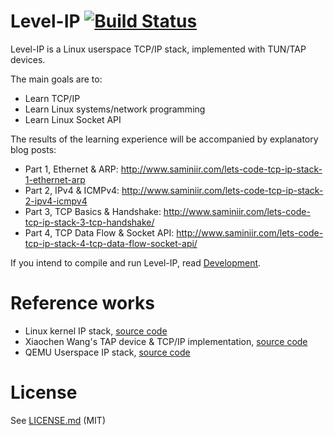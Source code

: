 # Level-IP [![Build Status](https://travis-ci.org/saminiir/level-ip.svg?branch=master)](https://travis-ci.org/saminiir/level-ip)

Level-IP is a Linux userspace TCP/IP stack, implemented with TUN/TAP devices.

The main goals are to:
* Learn TCP/IP
* Learn Linux systems/network programming
* Learn Linux Socket API

The results of the learning experience will be accompanied by explanatory blog posts:

- Part 1, Ethernet & ARP: http://www.saminiir.com/lets-code-tcp-ip-stack-1-ethernet-arp
- Part 2, IPv4 & ICMPv4: http://www.saminiir.com/lets-code-tcp-ip-stack-2-ipv4-icmpv4
- Part 3, TCP Basics & Handshake: http://www.saminiir.com/lets-code-tcp-ip-stack-3-tcp-handshake/
- Part 4, TCP Data Flow & Socket API: http://www.saminiir.com/lets-code-tcp-ip-stack-4-tcp-data-flow-socket-api/

If you intend to compile and run Level-IP, read [Development](Documentation/development.md).

# Reference works

* Linux kernel IP stack, [source code](https://git.kernel.org/cgit/linux/kernel/git/torvalds/linux.git/tree/net/ipv4)
* Xiaochen Wang's TAP device & TCP/IP implementation, [source code](https://github.com/chobits/tapip)
* QEMU Userspace IP stack, [source code](http://git.qemu.org/?p=qemu.git;a=tree;f=slirp;h=d3a7ee58fa839b55f8cbcc5aa4800db19afac75e;hb=HEAD)

# License

See [LICENSE.md](LICENSE.md) (MIT)
